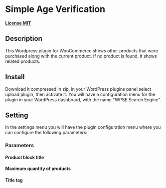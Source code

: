 # Simple Age Verification

[**License MIT**](https://github.com/javiervilchezl/wp-products-purchased-together-jvl/blob/main/LICENSE.txt)

## Description

This Wordpress plugin for WooCommerce shows other products that were purchased along with the current product. If no product is found, it shows related products.

## Install

Download it compressed in zip, in your WordPress plugins panel select upload plugin, then activate it.
You will have a configuration menu for the plugin in your WordPress dashboard, with the name "WPSE Search Engine".

## Setting

In the settings menu you will have the plugin configuration menu where you can configure the following parameters:

### Parameters

#### Product block title

#### Maximum quantity of products

#### Title tag

